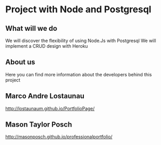 Project with Node and Postgresql
=============

What will we do
-------
We will discover the flexibility of using Node.Js with Postgresql
We will implement a CRUD design with Heroku

About us
-------
Here you can find more information about the developers behind this project

Marco Andre Lostaunau
-------
http://lostaunaum.github.io/PortfolioPage/

Mason Taylor Posch
-------
http://masonposch.github.io/professionalportfolio/

